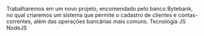 Trabalharemos em um novo projeto, encomendado pelo banco Bytebank, no qual criaremos um sistema que permite o cadastro de clientes e contas-correntes, além das operações bancárias mais comuns.
Tecnologia JS
  NodeJS

  